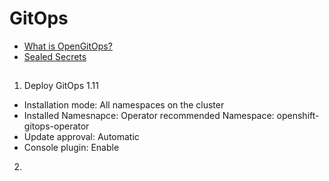 # GitOps


- [What is OpenGitOps?](https://opengitops.dev/)
- [Sealed Secrets](https://bitnami.com/stack/sealed-secrets/helm)


## 

1. Deploy GitOps 1.11
  - Installation mode: All namespaces on the cluster
  - Installed Namesnapce: Operator recommended Namespace: openshift-gitops-operator
  - Update approval: Automatic
  - Console plugin: Enable
2. 
